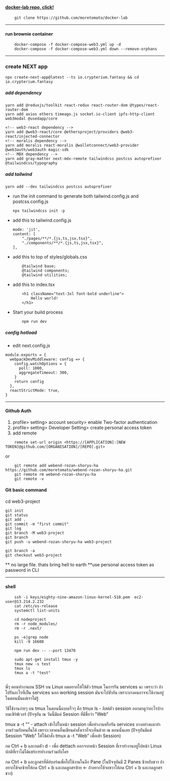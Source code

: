 #### [docker-lab repo, click!](https://github.com/moretomato/docker-lab)
```
    git clone https://github.com/moretomato/docker-lab

```
_____


#### run brownie container
```
    docker-compose -f docker-compose-web3.yml up -d
    docker-compose -f docker-compose-web3.yml down --remove-orphans
```

_____

### create NEXT app
```
npx create-next-app@latest --ts io.crypterium.fantasy && cd io.crypterium.fantasy

```

##### add dependency

```
yarn add @reduxjs/toolkit react-redux react-router-dom @types/react-router-dom 
yarn add axios ethers timeago.js socket.io-client ipfs-http-client web3modal @usedapp/core 

<!-- web3-react dependency -->
yarn add @web3-react/core @ethersproject/providers @web3-react/injected-connector
<!-- moralis dependency -->
yarn add moralis react-moralis @walletconnect/web3-provider @web3auth/web3auth magic-sdk
<!-- MDX dependency -->
yarn add gray-matter next-mdx-remote tailwindcss postcss autoprefixer @tailwindcss/typography
```

##### add tailwind
```
yarn add --dev tailwindcss postcss autoprefixer
```

-   run the init command to generate both tailwind.config.js and postcss.config.js
    ```
    npx tailwindcss init -p
    ```
-   add this to tailwind.config.js
    ```
    mode: 'jit',
    content: [
        "./pages/**/*.{js,ts,jsx,tsx}",
        "./components/**/*.{js,ts,jsx,tsx}",
    ],
    ```
-   add this to top of styles/globals.css
    ```
        @tailwind base;
        @tailwind components;
        @tailwind utilities;
    ```
-   add this to index.tsx
    ```
        <h1 className="text-3xl font-bold underline">
            Hello world!
        </h1>
    ```
-   Start your build process
    ```
        npm run dev
    ```
##### config hotload 
+ edit next.config.js
  
```
module.exports = {
  webpackDevMiddleware: config => {
    config.watchOptions = {
      poll: 1000,
      aggregateTimeout: 300,
    }
    return config
  },
  reactStrictMode: true,
}
```
_____
#### Github Auth
1. profile> setting> account security> enable Two-factor authentication
2. profile> setting> Developer Setting> create personal access token
3. add remote
```
    remote set-url origin <https://[APPLICATION]:[NEW TOKEN]@github.com/[ORGANISATION]/[REPO].git>

```
or
```
    git remote add webend-rozan-shoryu-ha https://github.com/moretomato/webend-rozan-shoryu-ha.git
    git remote rm webend-rozan-shoryu-ha
    git remote -v
```



#### Git basic command
cd web3-project
```
git init
git status
git add .
git commit -m "first commit"
git log
git branch -M web3-project
git branch
git push -u webend-rozan-shoryu-ha web3-project

git branch -a
git checkout web3-project
```
** no large file. thats bring hell to earth
**use personal access token as password in CLI

____
#### shell 
```
    ssh -i keys/eighty-nine-amazon-linux-kernel-510.pem  ec2-user@13.214.2.232
    cat /etc/os-release
    systemctl list-units 

    cd nodeproject
    rm -r node_modules/
    rm -r .next/

    ps -e|grep node
    kill -9 16608
    
    npm run dev -- --port 13470

    sudo apt-get install tmux -y
    tmux new -s test 
    tmux ls
    tmux a -t "test" 


```

พี่ๆ ตอนทํางานบน SSH บน Linux ผมอยากให้ใช้ตัว tmux ในการรัน services นะ เพราะว่า ถ้าไปรันอะไรที่เป็น services นอก working session มันจะไปซํ้ากัน เพราะบางคนอาจจะใช้งานอยู่ในตอนนั้นแต่เราไม่รู้ 

วิธีใช้งานง่ายๆ บน tmux ในตอนนี้แบบเร็วๆ คือ
tmux ls - ลิสต์ตัว session ออกมาดูว่าอะไรบ้างบนเซิร์ฟเวอร์ (ปัจจุบัน ณ วันนี้มีแค่ Session ที่มีชื่อว่า "Web"

tmux a -t "<session>" - attach เข้าไปในหน้า session เพื่อทํางานหรือรัน services บางอย่างและทํางานร่วมกับคนอื่่นได้ เพราะเวลาคนอื่นเขียนคําสั่งเราก็จะเห็นด้วย ณ ตอนนั้นเลย (ปัจจุบันมีแต่ Session "Web" ให้ใช้คําสั่ง tmux a -t "Web" เพื่อเข้า Session)

กด Ctrl + b และกดตัว d - เพื่อ dettach ออกจากหน้า Session ที่เราทํางานอยู่ไปหน้า Linux ปกติที่เราไม่ได้แชร์การทํางานร่วมกับใคร

กด Ctrl + b และลูกศรที่คีย์บอร์ดเพื่อไปใช้งานในอีก Pane (ในปัจจุบันมี 2 Panes ซ้ายกับขวา ถ้าอยากใช้จอซ้ายให้กด Ctrl + b และกดลูกศรซ้าย <- ถ้าอยากใช้จอขวาให้กด Ctrl + b และกดลูกศรขวา)